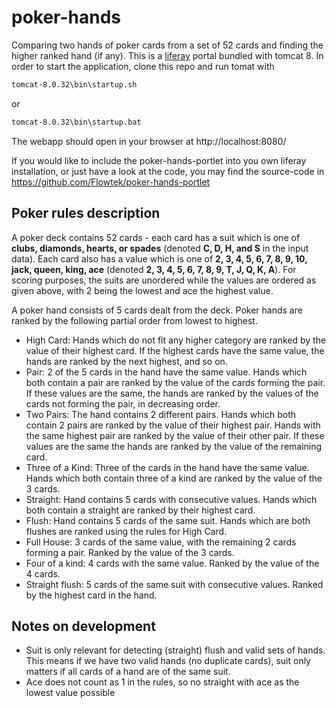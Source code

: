 # poker-hands
Comparing two hands of poker cards from a set of 52 cards and finding the higher ranked hand (if any).
This is a [liferay](https://www.liferay.com) portal bundled with tomcat 8.
In order to start the application, clone this repo and run tomat with
```sh
tomcat-8.0.32\bin\startup.sh
```
or
```sh
tomcat-8.0.32\bin\startup.bat
```
The webapp should open in your browser at http://localhost:8080/

If you would like to include the poker-hands-portlet into you own liferay installation, or just have a look at the code, you may find the source-code in https://github.com/Flowtek/poker-hands-portlet

## Poker rules description

A poker deck contains 52 cards - each card has a suit which is one of **clubs, diamonds, hearts, or spades** (denoted **C, D, H, and S** in the input data).
Each card also has a value which is one of **2, 3, 4, 5, 6, 7, 8, 9, 10, jack, queen, king, ace** (denoted **2, 3, 4, 5, 6, 7, 8, 9, T, J, Q, K, A**).
For scoring purposes, the suits are unordered while the values are ordered as given above, with 2 being the lowest and ace the highest value.

A poker hand consists of 5 cards dealt from the deck.
Poker hands are ranked by the following partial order from lowest to highest.

- High Card: Hands which do not fit any higher category are ranked by the value of their highest card. If the highest cards have the same value, the hands are ranked by the next highest, and so on.
- Pair: 2 of the 5 cards in the hand have the same value. Hands which both contain a pair are ranked by the value of the cards forming the pair. If these values are the same, the hands are ranked by the values of the cards not forming the pair, in decreasing order.
- Two Pairs: The hand contains 2 different pairs. Hands which both contain 2 pairs are ranked by the value of their highest pair. Hands with the same highest pair are ranked by the value of their other pair. If these values are the same the hands are ranked by the value of the remaining card.
- Three of a Kind: Three of the cards in the hand have the same value. Hands which both contain three of a kind are ranked by the value of the 3 cards.
- Straight: Hand contains 5 cards with consecutive values. Hands which both contain a straight are ranked by their highest card.
- Flush: Hand contains 5 cards of the same suit. Hands which are both flushes are ranked using the rules for High Card.
- Full House: 3 cards of the same value, with the remaining 2 cards forming a pair. Ranked by the value of the 3 cards.
- Four of a kind: 4 cards with the same value. Ranked by the value of the 4 cards.
- Straight flush: 5 cards of the same suit with consecutive values. Ranked by the highest card in the hand.

## Notes on development
- Suit is only relevant for detecting (straight) flush and valid sets of hands. This means if we have two valid hands (no duplicate cards), suit only matters if all cards of a hand are of the same suit.
- Ace does not count as 1 in the rules, so no straight with ace as the lowest value possible